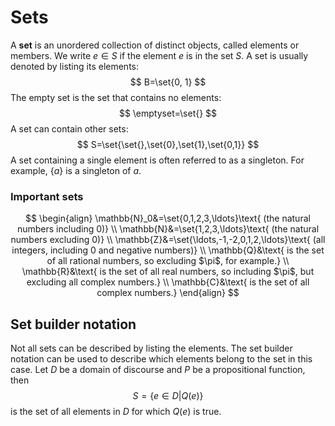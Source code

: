 # Sets
A **set** is an unordered collection of distinct objects, called elements or members. We write $e\in S$ if the element $e$ is in the set $S$. A set is usually denoted by listing its elements: 
$$
B=\set{0, 1}
$$
The empty set is the set that contains no elements: 
$$
\emptyset=\set{}
$$
A set can contain other sets: 
$$
S=\set{\set{},\set{0},\set{1},\set{0,1}}
$$
A set containing a single element is often referred to as a singleton. For example, $\{a\}$ is a singleton of $a$.
### Important sets
$$
\begin{align}
\mathbb{N}_0&=\set{0,1,2,3,\ldots}\text{ (the natural numbers including 0)} \\
\mathbb{N}&=\set{1,2,3,\ldots}\text{ (the natural numbers excluding 0)} \\
\mathbb{Z}&=\set{\ldots,-1,-2,0,1,2,\ldots}\text{ (all integers, including 0 and negative numbers)} \\
\mathbb{Q}&\text{ is the set of all rational numbers, so excluding $\pi$, for example.} \\
\mathbb{R}&\text{ is the set of all real numbers, so including $\pi$, but excluding all complex numbers.} \\
\mathbb{C}&\text{ is the set of all complex numbers.}
\end{align}
$$
## Set builder notation
Not all sets can be described by listing the elements. The set builder notation can be used to describe which elements belong to the set in this case. Let $D$ be a domain of discourse and $P$ be a propositional function, then 
$$
S=\{e\in D|Q(e)\}
$$
is the set of all elements in $D$ for which $Q(e)$ is true.
